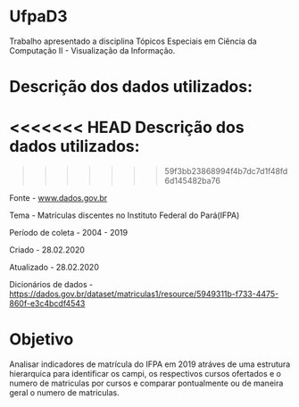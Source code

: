 # UfpaD3

Trabalho apresentado a disciplina Tópicos Especiais em Ciência da Computação II - Visualização da Informação.

# Descrição dos dados utilizados:
<<<<<<< HEAD
Descrição dos dados utilizados:
=======
>>>>>>> 59f3bb23868994f4b7dc7d1f48fd6d145482ba76

Fonte - www.dados.gov.br

Tema - Matrículas discentes no Instituto Federal do Pará(IFPA)

Período de coleta - 2004 - 2019

Criado - 28.02.2020

Atualizado - 28.02.2020

Dicionários de dados - https://dados.gov.br/dataset/matriculas1/resource/5949311b-f733-4475-860f-e3c4bcdf4543

# Objetivo

Analisar indicadores de matrícula do IFPA em 2019 atráves de uma estrutura hierarquica para identificar os campi, os respectivos cursos ofertados e o numero de matriculas por cursos e comparar pontualmente ou de maneira geral o numero de matriculas.

